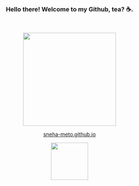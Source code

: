 
<h3 align="center"> Hello there! Welcome to my Github, tea? ☕️. </h3>
</br>
<p align="center">
  <img width="250" src="https://media.giphy.com/media/eexxDzCm3TeMGlouQI/giphy.gif">
</p>
<a href="https://sneha-meto.github.io/#/"  >
 <p  align="center" > sneha-meto.github.io</p>
 <p height="500"  align="center" ><img width="100" src="https://media.giphy.com/media/oFCQODVjBs4VuZyR6B/giphy.gif"></p>


<!--
**sneha-meto/sneha-meto** is a ✨ _special_ ✨ repository because its `README.md` (this file) appears on your GitHub profile.

Here are some ideas to get you started:

- 🔭 I’m currently working on ...
- 🌱 I’m currently learning ...
- 👯 I’m looking to collaborate on ...
- 🤔 I’m looking for help with ...
- 💬 Ask me about ...
- 📫 How to reach me: ...
- 😄 Pronouns: ...
- ⚡ Fun fact: ...
-->
